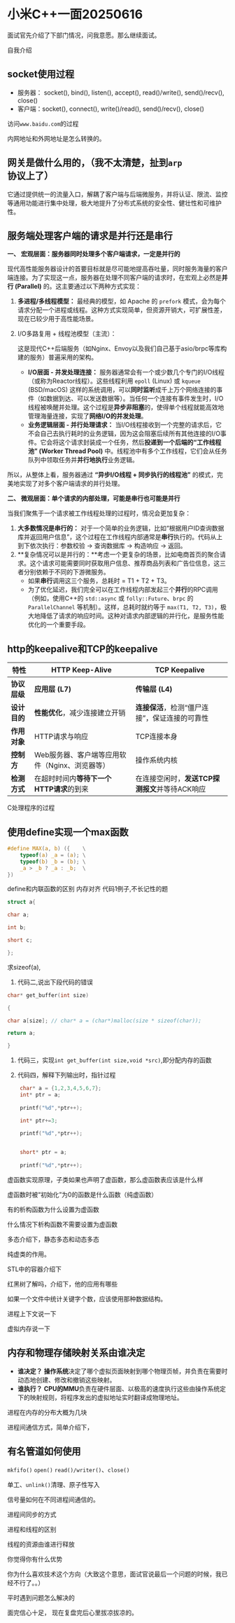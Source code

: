 # 小米C++一面20250616

面试官先介绍了下部门情况，问我意愿。那么继续面试。



自我介绍

## socket使用过程

+ 服务器： socket(), bind(), listen(), accept(), read()/write(), send()/recv(), close()
+ 客户端：socket(), connect(), write()/read(),  send()/recv(), close()



访问`www.baidu.com`的过程

内网地址和外网地址是怎么转换的。

## 网关是做什么用的，（我不太清楚，扯到`arp`协议上了）

它通过提供统一的流量入口，解耦了客户端与后端微服务，并将认证、限流、监控等通用功能进行集中处理，极大地提升了分布式系统的安全性、健壮性和可维护性。



## 服务端处理客户端的请求是并行还是串行

**一、 宏观层面：服务器同时处理多个客户端请求，一定是并行的**

现代高性能服务器设计的首要目标就是尽可能地提高吞吐量，同时服务海量的客户端连接。为了实现这一点，服务器在处理不同客户端的请求时，在宏观上必然是**并行 (Parallel)** 的。这主要通过以下两种方式实现：

1. **多进程/多线程模型：** 最经典的模型，如 Apache 的 `prefork` 模式，会为每个请求分配一个进程或线程。这种方式实现简单，但资源开销大，可扩展性差，现在已较少用于高性能场景。

2. I/O多路复用 + 线程池模型（主流）：

    这是现代C++后端服务（如Nginx、Envoy以及我们自己基于asio/brpc等库构建的服务）普遍采用的架构。 

   - **I/O层面 - 并发处理连接：** 服务器通常会有一个或少数几个专门的I/O线程（或称为Reactor线程）。这些线程利用 `epoll` (Linux) 或 `kqueue` (BSD/macOS) 这样的系统调用，可以**同时监听**成千上万个网络连接的事件（如数据到达、可以发送数据等）。当任何一个连接有事件发生时，I/O线程被唤醒并处理。这个过程是**异步非阻塞**的，使得单个线程就能高效地管理海量连接，实现了**网络I/O的并发处理**。
   - **业务逻辑层面 - 并行处理请求：** 当I/O线程接收到一个完整的请求后，它不会自己去执行耗时的业务逻辑，因为这会阻塞后续所有其他连接的I/O事件。它会将这个请求封装成一个任务，然后**投递到一个后端的“工作线程池” (Worker Thread Pool)** 中。线程池中有多个工作线程，它们会从任务队列中领取任务并**并行地执行**业务逻辑。

所以，从整体上看，服务器通过 **“异步I/O线程 + 同步执行的线程池”** 的模式，完美地实现了对多个客户端请求的并行处理。

**二、 微观层面：单个请求的内部处理，可能是串行也可能是并行**

当我们聚焦于一个请求被工作线程处理的过程时，情况会更加复杂：

1. **大多数情况是串行的：** 对于一个简单的业务逻辑，比如“根据用户ID查询数据库并返回用户信息”，这个过程在工作线程内部通常是**串行**执行的。代码从上到下依次执行：参数校验 -> 查询数据库 -> 构造响应 -> 返回。
2. **复杂情况可以是并行的：**考虑一个更复杂的场景，比如电商首页的聚合请求。这个请求可能需要同时获取用户信息、推荐商品列表和广告位信息，这三者分别依赖于不同的下游微服务。 
   - 如果**串行**调用这三个服务，总耗时 = T1 + T2 + T3。
   - 为了优化延迟，我们完全可以在工作线程内部发起三个**并行**的RPC调用（例如，使用C++的 `std::async` 或 `folly::Future`、`brpc` 的 `ParallelChannel` 等机制）。这样，总耗时就约等于 `max(T1, T2, T3)`，极大地降低了请求的响应时间。这种对请求内部逻辑的并行化，是服务性能优化的一个重要手段。



## http的keepalive和TCP的keepalive

| 特性         | HTTP Keep-Alive                                | TCP Keepalive                                  |
| ------------ | ---------------------------------------------- | ---------------------------------------------- |
| **协议层级** | **应用层 (L7)**                                | **传输层 (L4)**                                |
| **设计目的** | **性能优化**，减少连接建立开销                 | **连接保活**，检测“僵尸连接”，保证连接的可靠性 |
| **作用对象** | HTTP请求与响应                                 | TCP连接本身                                    |
| **控制方**   | Web服务器、客户端等应用软件（Nginx、浏览器等） | 操作系统内核                                   |
| **检测方式** | 在超时时间内**等待下一个HTTP请求**的到来       | 在连接空闲时，**发送TCP探测报文**并等待ACK响应 |



C处理程序的过程

## 使用define实现一个max函数

```c
#define MAX(a, b) ({	\
	typeof(a) _a = (a); \
	typeof(b) _b = (b); \
	_a > _b ? _a : _b;  \
})
```



define和内联函数的区别
内存对齐
代码1例子,不长记性的题

```C++
struct a{

char a;

int b;

short c;

};
```
求sizeof(a),

1. 代码二,说出下段代码的错误
```C
char* get_buffer(int size)

{

char a[size]; // char* a = (char*)malloc(size * sizeof(char));

return a;

}
```


1. 代码三，实现`int get_buffer(int size,void *src)`,即分配内存的函数

   

2. 代码四，解释下列输出时，指针过程

```c
    char* a = {1,2,3,4,5,6,7};
    int* ptr = a;
    
    printf("%d",*ptr++);    

    int* ptr+=3;
    
    printf("%d",*ptr++);    


    short* ptr = a;
    
    printf("%d",*ptr++);    
```



虚函数实现原理，子类如果也声明了虚函数，那么虚函数表应该是什么样

虚函数时被“初始化”为0的函数是什么函数（纯虚函数）

有的析构函数为什么设置为虚函数

什么情况下析构函数不需要设置为虚函数

多态介绍下，静态多态和动态多态

纯虚类的作用。

STL中的容器介绍下

红黑树了解吗，介绍下，他的应用有哪些

如果一个文件中统计关键字个数，应该使用那种数据结构。

进程上下文说一下

虚拟内存说一下

## 内存和物理存储映射关系由谁决定

- **谁决定？** **操作系统**决定了哪个虚拟页面映射到哪个物理页帧，并负责在需要时动态地创建、修改和撤销这些映射。
- **谁执行？** **CPU的MMU**负责在硬件层面、以极高的速度执行这些由操作系统定下的映射规则，将程序发出的虚拟地址实时翻译成物理地址。



进程在内存的分布大概为几块

进程间通信方式，简单介绍下，

## 有名管道如何使用

`mkfifo()` `open()` `read()/writer()`、`close()`

单工、`unlink()`清理、原子性写入



信号量如何在不同进程间通信的。

进程间同步的方式

进程和线程的区别

线程的资源由谁进行释放

你觉得你有什么优势

你为什么喜欢技术这个方向（大致这个意思，面试官说最后一个问题的时候，我已经不行了。。）

平时遇到问题怎么解决的

面完信心十足，
现在复盘完后心里拔凉拔凉的。

